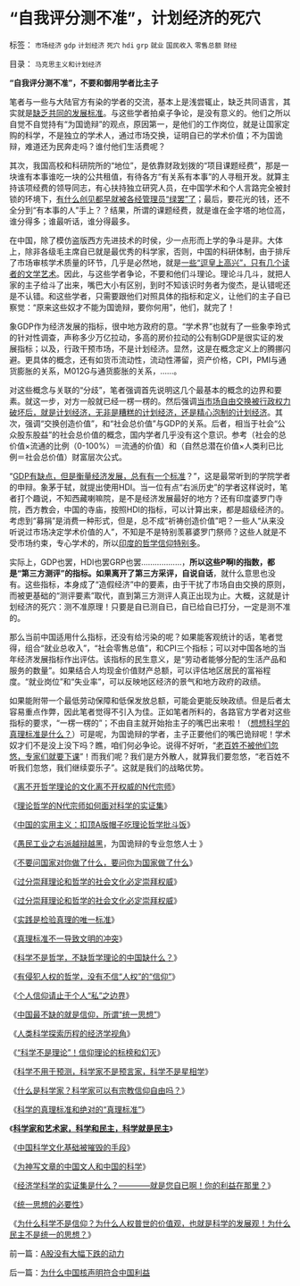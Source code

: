 # “自我评分测不准”，计划经济的死穴

标签： `市场经济` `gdp` `计划经济` `死穴` `hdi` `grp` `就业` `国民收入` `零售总额` `财经` 

目录： `马克思主义和计划经济`

**“自我评分测不准”，不要和御用学者比主子**

笔者与一些与大陆官方有染的学者的交流，基本上是浅尝辄止，缺乏共同语言，其实就是[缺乏共同的发展标准](../../../2009/11/26/真理标准不一导致文明的冲突.md)。与这些学者拍桌子争论，是没有意义的。他们之所以自觉不自觉持有“为国诡辩”的观点，原因第一，是他们的工作岗位，就是让国家定购的科学，不是独立的学术人，通过市场交换，证明自已的学术价值；不为国诡辩，难道还为民奔走吗？谁付他们生活费呢？

其次，我国高校和科研院所的“地位”，是依靠财政划拨的“项目课题经费”，那是一块谁有本事谁吃一块的公共租值，有待各方“有关系有本事”的人寻租开发。就算主持该项经费的领导同志，有心扶持独立研究人员，在中国学术和个人言路完全被封锁的环境下，[有什么创见都早就被各经管理员“绿罢”了](../../../2009/12/8/中国科学文化基础被摧毁的手段.md)；最后，要花光的钱，还不全分到“有本事的人”手上？？结果，所谓的课题经费，就是谁在金字塔的地位高，谁分得多；谁最听话，谁分得最多。

在中国，除了模仿盗版西方先进技术的时侯，少一点形而上学的争斗是非。大体上，除非各级毛主席自已就是最优秀的科学家，否则，中国的科研体制，由于排斥了市场审核学术质量的环节，几乎是必然地，就是[一些“逗皇上高兴”，只有几个读者的文学艺术](../../../2009/12/8/为神写文章的中国文人和中国的科学.md)。因此，与这些学者争论，不要和他们斗理论。理论斗几斗，就把人家的主子给斗了出来，嘴巴大小有区别，到时不知该识时务者为俊杰，是认错呢还是不认错。和这些学者，只需要跟他们对照具体的指标和定义，让他们的主子自已察觉：“原来这些奴才不能为国诡辩，要你何用”，他们，就完了！

象GDP作为经济发展的指标，很中地方政府的意。“学术界”也就有了一些象李玲式的针对性调查，声称多少万亿拉动，多高的房价拉动的公有制GDP是很实证的发展指标；以及，行政干预市场，不是计划经济。显然，这是在概念定义上的腾挪闪避。更具体的概念，还有如货币流动性，流动性滞留，资产价格，CPI，PMI与通货膨胀的关系，M012G与通货膨胀的关系，……。

对这些概念与关联的“分歧”，笔者强调首先说明这几个最基本的概念的边界和要素。就这一步，对方一般就已经一楞一楞的。然后强调[当市场自由交换被行政权力破坏后，就是计划经济，无非是糟糕的计划经济，还是精心泡制的计划经济](../../../2009/2/5/市场经济的自由交换原则不容争辩.md)。其次，强调“交换创造价值”，和“社会总价值”与GDP的关系。后者，相当于社会“公众股东股益”的社会总价值的概念，国内学者几乎没有这个意识。参考（社会的总价值×流通的比例（0-100%）＝流通的价值）和（自然总潜在价值×人类利已比例＝社会总价值）财富层次公式。

“[GDP有缺点，但是衡量经济发展，总有有一个标准](../../../2008/7/6/什么是社会生产的价值？什么是GDP？.md)？”，这是最常听到的学院学者的申辩。象茅于轼，就提出使用HDI。当一位有点“右派历史”的学者这样说时，笔者打个趣说，不知西藏喇嘛院，是不是经济发展最好的地方？还有印度婆罗门寺院，西方教会，中国的寺庙，按照HDI的指标，可以计算出来，都是超级经济的。考虑到“募捐”是消费一种形式，但是，总不成“祈祷创造价值”吧？一些人“从来没听说过市场决定学术价值的人”，不知是不是特别羡慕婆罗门祭师？这些人就是不受市场约束，专心学术的，所以[印度的哲学信仰特别多](../../../2008/12/23/印度信仰，沉重的精神负担.md)。

实际上，GDP也罢，HDI也罢GRP也罢………………，**所以这些P啊I的指数，都是“第三方测评”的指标。如果离开了第三方采评，自说自话**，就什么意思也没有。这些指标，本身成了“造假经济”中的要素，由于干扰了市场自由交换的原则，而被更基础的“测评要素”取代，直到第三方测评人真正出现为止。大概，这就是计划经济的死穴：测不准原理！只要是自已测自已，自已给自已打分，一定是测不准的。

那么当前中国适用什么指标，还没有给污染的呢？如果能客观统计的话，笔者觉得，组合“就业总收入”，“社会零售总值”，和CPI三个指标；可以对中国各地的当年经济发展指标作出评估。该指标的民生意义，是“劳动者能够分配的生活产品和服务的数量”。如果结合人均现金价值财产总额，可以评估地区居民的富裕程度。“就业岗位”和“失业率”，可以反映地区经济的景气和地方政府的政绩。

如果能附带一个最低劳动保障和低保发放总额，可能会更能反映政绩。但是后者太容易重点作弊，因此笔者觉得不引入为佳。正如笔者所料的，各路官方学者对这些指标的要求，“一楞一楞的”；不由自主就开始抬主子的嘴巴出来啦！（[想想科学的真理标准是什么？](../../../2009/12/4/科学的真理标准和绝对的“真理标准”.md)）可是呢，为国诡辩的学者，主子正要他们的嘴巴诡辩呢！学术奴才们不是没上没下吗？瞧，咱们何必争论。说得不好听，“[老百姓不被他们忽悠，专家们就要下课](../../../2009/5/5/假装无私！专业化打哑迷诡辩的中国式专家.md)”！而我们呢？我们是方外散人，就算我们要忽悠，“老百姓不听我们忽悠，我们继续耍乐子”。这就是我们的战略优势。

《[离不开哲学理论的文化离不开权威的N代宗师](../../../2009/7/27/离不开哲学理论的文化离不开权威的N代宗师.md)》

《[理论哲学的N代宗师如何面对科学的实证集](../../../2009/7/27/理论哲学的N代宗师如何面对科学的实证集.md)》

《[中国的实用主义：扣顶A版帽子吃理论哲学批斗饭](../../../2009/7/27/实用主义的现代愚民制造业.md)》

《[愚民工业之右派越辩越黑](../../../2009/7/27/可爱右派越辩越黑.md)，为国诡辩的专业忽悠人士
》

《[不要问国家对你做了什么，要问你为国家做了什么](../../../2009/7/28/不要问国家对你做了什么，要问你为国家做了什么.md)》

《[过分崇拜理论和哲学的社会文化必定崇拜权威](../../../2009/7/29/过分崇拜理论和哲学的社会文化必定崇拜权威.md)》

《[过分崇拜理论和哲学的社会文化必定崇拜权威](../../../2009/7/29/过分崇拜理论和哲学的社会文化必定崇拜权威.md)》

《[实践是检验真理的唯一标准](../../../2009/11/25/实践是检验哲学的唯一标准.md)》

《[真理标准不一导致文明的冲突](../../../2009/11/26/真理标准不一导致文明的冲突.md)》

《[科学不是哲学，不缺哲学理论的中国缺什么？](../../../2009/11/27/科学不是哲学，不缺哲学理论的中国缺什么？.md)》

《[有侵犯人权的哲学，没有不信“人权”的“信仰”](../../../2009/11/27/有侵犯人权的哲学，没有不信“人权”的“信仰”.md)》

《[个人信仰请止于个人“私”之边界](../../../2009/11/27/个人信仰请止于个人“私”之边界.md)》

《[中国最不缺的就是信仰，所谓“统一思想”](../../../2009/11/27/中国最不缺的就是信仰，所谓“统一思想”.md)》

《[人类科学探索历程的经济学视角](../../../2009/11/28/人类科学探索历程的经济学视角.md)》

《[“科学不是理论”！信仰理论的标榜和幻灭](../../../2009/11/29/“科学不是理论”！信仰理论的标榜和幻灭.md)》

《[科学不用于预测，科学家不是预言家，科学不是星相学](../../../2009/12/2/科学不用于预测，科学家不是预言家，科学不是星相学.md)》

《[什么是科学家？科学家可以有宗教信仰自由吗？](../../../2009/12/2/什么是科学家？科学家可以有宗教信仰自由吗？.md)》

《[科学的真理标准和绝对的“真理标准”](../../../2009/12/4/科学的真理标准和绝对的“真理标准”.md)》

《[**科学家和艺术家，科学和民主，科学就是民主**](../../../2009/12/7/科学家和艺术家，&nbsp;科学和民主.md)》

《[中国科学文化基础被摧毁的手段](../../../2009/12/8/中国科学文化基础被摧毁的手段.md)》

《[为神写文章的中国文人和中国的科学](../../../2009/12/8/为神写文章的中国文人和中国的科学.md)》

《[经济学科学的实证集是什么？————就是您自已啊！你的利益在那里？](../../../2009/12/14/经济学科学的实证集是什么？.md)》

《[统一思想的必要性](../../../2009/12/16/统一思想的必要性.md)》

《[为什么科学不是信仰？为什么人权普世的价值观，也就是科学的发展观！为什么民主不是统一的思想？](../../../2009/12/17/为什么科学不是信仰？为什么普价就是科学的发展观.md)》

前一篇：[A股没有大幅下跌的动力](../../../2009/12/21/A股没有大幅下跌的动力.md)

后一篇：[为什么中国核声明符合中国利益](../../../2009/12/21/为什么中国核声明符合中国利益.md)